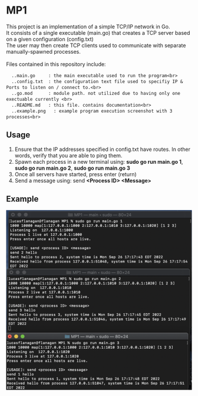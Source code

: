 # MP1

This project is an implementation of a simple TCP/IP network in Go. <br>
It consists of a single executable (main.go) that creates a TCP server based on a given configuration (config.txt)<br>
The user may then create TCP clients used to communicate with separate manually-spawned processes. <br>
<br>
Files contained in this repository include:<br>
```
  ..main.go     : the main executable used to run the program<br>
  ..config.txt  : the configuration text file used to specifiy IP & Ports to listen on / connect to.<br>
  ..go.mod      : module path. not utilized due to having only one exectuable currently <br>
  ..README.md   : this file. contains documentation<br>
  ..example.png   : example program execution screenshot with 3 processes<br>
  ```
 ## Usage
  1. Ensure that the IP addresses specified in config.txt have routes. In other words, verify that you are able to ping them.
  2. Spawn each process in a new terminal using: **sudo go run main.go 1**, **sudo go run main.go 2**, **sudo go run main.go 3**
  3. Once all servers have started, press enter (return)
  4. Send a message using: send **\<Process ID\> \<Message\>**

## Example

![Example Image](example.png)
